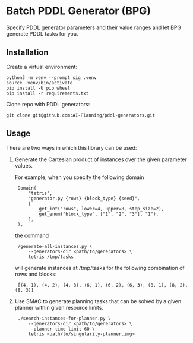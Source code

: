 # Batch PDDL Generator (BPG)

Specify PDDL generator parameters and their value ranges and let BPG generate
PDDL tasks for you.


## Installation

Create a virtual environment:

    python3 -m venv --prompt sig .venv
    source .venv/bin/activate
    pip install -U pip wheel
    pip install -r requirements.txt

Clone repo with PDDL generators:

    git clone git@github.com:AI-Planning/pddl-generators.git


## Usage

There are two ways in which this library can be used:

1. Generate the Cartesian product of instances over the given parameter values.

    For example, when you specify the following domain

        Domain(
            "tetris",
            "generator.py {rows} {block_type} {seed}",
            [
                get_int("rows", lower=4, upper=8, step_size=2),
                get_enum("block_type", ["1", "2", "3"], "1"),
            ],
        ),

    the command

        /generate-all-instances.py \
            --generators-dir <path/to/generators> \
            tetris /tmp/tasks

    will generate instances at /tmp/tasks for the following combination of
    rows and blocks:

        [(4, 1), (4, 2), (4, 3), (6, 1), (6, 2), (6, 3), (8, 1), (8, 2), (8, 3)]


2. Use SMAC to generate planning tasks that can be solved by a given planner
within given resource limits.

        ./search-instances-for-planner.py \
            --generators-dir <path/to/generators> \
            --planner-time-limit 60 \
            tetris <path/to/singularity-planner.img>
